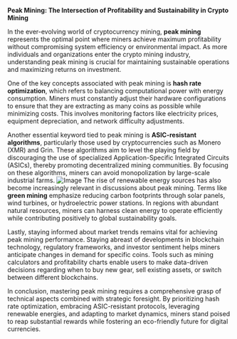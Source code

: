 **Peak Mining: The Intersection of Profitability and Sustainability in Crypto Mining**

In the ever-evolving world of cryptocurrency mining, **peak mining** represents the optimal point where miners achieve maximum profitability without compromising system efficiency or environmental impact. As more individuals and organizations enter the crypto mining industry, understanding peak mining is crucial for maintaining sustainable operations and maximizing returns on investment.

One of the key concepts associated with peak mining is **hash rate optimization**, which refers to balancing computational power with energy consumption. Miners must constantly adjust their hardware configurations to ensure that they are extracting as many coins as possible while minimizing costs. This involves monitoring factors like electricity prices, equipment depreciation, and network difficulty adjustments.

Another essential keyword tied to peak mining is **ASIC-resistant algorithms**, particularly those used by cryptocurrencies such as Monero (XMR) and Grin. These algorithms aim to level the playing field by discouraging the use of specialized Application-Specific Integrated Circuits (ASICs), thereby promoting decentralized mining communities. By focusing on these algorithms, miners can avoid monopolization by large-scale industrial farms.
 ![Image](https://github.com/user-attachments/assets/b6e7b7a2-655e-4d44-8baa-20c566a3cb65)
The rise of renewable energy sources has also become increasingly relevant in discussions about peak mining. Terms like **green mining** emphasize reducing carbon footprints through solar panels, wind turbines, or hydroelectric power stations. In regions with abundant natural resources, miners can harness clean energy to operate efficiently while contributing positively to global sustainability goals.

Lastly, staying informed about market trends remains vital for achieving peak mining performance. Staying abreast of developments in blockchain technology, regulatory frameworks, and investor sentiment helps miners anticipate changes in demand for specific coins. Tools such as mining calculators and profitability charts enable users to make data-driven decisions regarding when to buy new gear, sell existing assets, or switch between different blockchains.

In conclusion, mastering peak mining requires a comprehensive grasp of technical aspects combined with strategic foresight. By prioritizing hash rate optimization, embracing ASIC-resistant protocols, leveraging renewable energies, and adapting to market dynamics, miners stand poised to reap substantial rewards while fostering an eco-friendly future for digital currencies.